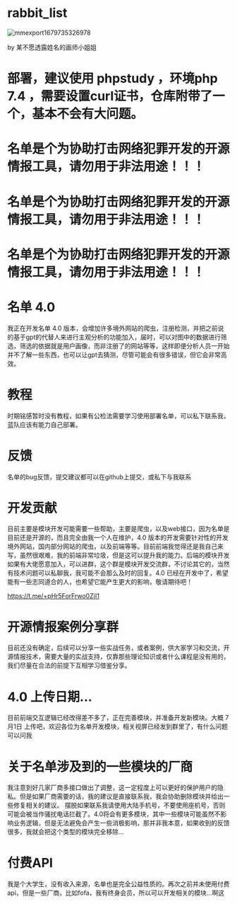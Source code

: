 # rabbit_list
![mmexport1679735326978](https://user-images.githubusercontent.com/43908812/227708265-8259a756-90b9-4b8b-92b8-777054266f19.jpg)

by 某不愿透露姓名的画师小姐姐

# 部署，建议使用 phpstudy ，环境php 7.4 ，需要设置curl证书，仓库附带了一个，基本不会有大问题。

# 名单是个为协助打击网络犯罪开发的开源情报工具，请勿用于非法用途！！！

# 名单是个为协助打击网络犯罪开发的开源情报工具，请勿用于非法用途！！！

# 名单是个为协助打击网络犯罪开发的开源情报工具，请勿用于非法用途！！！

# 名单 4.0

我正在开发名单 4.0 版本，会增加许多境外网站的爬虫，注册检测，并把之前说的基于gpt的代替人来进行主观分析的功能加入，届时，可以对图中的数据进行筛选，筛选的依据就是用户画像，而非注册了的网站等等，这样即便分析人员一开始并不了解一些东西，也可以让gpt去猜测，尽管可能会有很多错误，但它会非常高效。

# 教程 

时期铭感暂时没有教程，如果有公检法需要学习使用部署名单，可以私下联系我，蓝队应该有能力自己部署。

# 反馈 

名单的bug反馈，提交建议都可以在github上提交，或私下与我联系


# 开发贡献 

目前主要是模块开发可能需要一些帮助，主要是爬虫，以及web接口，因为名单是目前还是开源的，而且完全由我一个人在维护，4.0 版本的开发需要针对性的开发境外网站，国内部分网站的爬虫，以及前端等等。目前前端我觉得还是我自己来写，虽然很艰难，我的前端非常垃圾，但是这可以提升我的能力。后端的模块开发如果有大佬愿意加入，可以进群，这个群是模块开发交流群，不讨论其它的，当然有技术问题可以私聊我，我可能不会那么及时的回复。4.0 已经在开发中了，希望能有一些志同道合的人，也希望它能产生更大的影响，敬请期待吧！

https://t.me/+pHr5ForFrwo0ZjI1

# 开源情报案例分享群

目前还没有确定，后续可以分享一些实战任务，或者案例，供大家学习和交流，开源情报技术，需要大量的实战支持，仅靠那些理论知识或者什么课程是没有用的，我们尽量在合法的前提下互相学习借鉴分享。

# 4.0 上传日期...

目前前端交互逻辑已经改得差不多了，正在完善模块，并准备开发新模块。大概 7月1日 上传吧，欢迎各位为名单开发模块，相关视屏已经发到群里了，有什么问题可以问我

# 关于名单涉及到的一些模块的厂商

我注意到好几家厂商多接口做出了调整，这一定程度上可以更好的保护用户的隐私。但是如果厂商需要的话，我的建议是直接联系我，我会协助删除模块并给出一些修复相关的建议。
摆脱如果联系我请使用大陆手机号，不要使用座机号，否则可能会被当作骚扰电话拦截了。4.0将会有更多模块，其中一些模块可能虽然不影响业务逻辑，但是无法避免会产生一些消极影响，那并非我本意，如果收到的反馈很多，我就会把这个类型的模块完全移除...

# 付费API

我是个大学生，没有收入来源，名单也是完全公益性质的。再次之前并未使用付费api，但是一些厂商，比如fofa，我有终身会员，所以可以开发相关的模块...啊这
